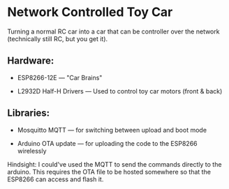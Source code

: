 # Network Controlled Toy Car
Turning a normal RC car into a car that can be controller over the network (technically still RC, but you get it).

## Hardware:
- ESP8266-12E — "Car Brains"

- L2932D Half-H Drivers — Used to control toy car motors (front & back)

## Libraries:
- Mosquitto MQTT — for switching between upload and boot mode

- Arduino OTA update — for uploading the code to the ESP8266 wirelessly

Hindsight: I could've used the MQTT to send the commands directly to the arduino. This requires the OTA file to be hosted somewhere so that the ESP8266 can access and flash it.
